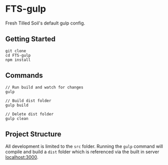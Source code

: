# FTS-gulp

Fresh Tilled Soil's default gulp config.


## Getting Started

```
git clone
cd FTS-gulp
npm install
```

## Commands

```
// Run build and watch for changes
gulp

// Build dist folder
gulp build

// Delete dist folder
gulp clean
```

## Project Structure

All development is limited to the `src` folder.
Running the `gulp` command will compile and build a `dist` folder which
is referenced via the built in server [localhost:3000](http://localhost:3000).

 

